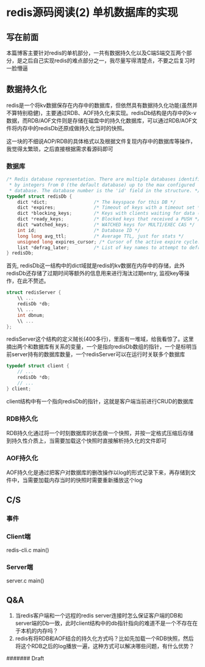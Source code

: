 # redis源码阅读(2) 单机数据库的实现

## 写在前面

本篇博客主要针对redis的单机部分，一共有数据持久化以及C端S端交互两个部分，是之后自己实现redis的难点部分之一，我尽量写得清楚点，不要之后复习时一脸懵逼

## 数据持久化

redis是一个将kv数据保存在内存中的数据库，但依然具有数据持久化功能(虽然并不算特别稳健)，主要通过RDB、AOF持久化来实现。redisDb结构是内存中的k-v数据，而RDB/AOF文件则是存储在磁盘中的持久化数据库，可以通过RDB/AOF文件将内存中的redisDb还原成做持久化当时的快照。

这一块的不细说AOP/RDB的具体格式以及根据文件复现内存中的数据库等操作，我觉得太繁琐，之后直接根据需求看源码即可

### 数据库

```c
/* Redis database representation. There are multiple databases identified
 * by integers from 0 (the default database) up to the max configured
 * database. The database number is the 'id' field in the structure. */
typedef struct redisDb {
    dict *dict;                 /* The keyspace for this DB */
    dict *expires;              /* Timeout of keys with a timeout set */
    dict *blocking_keys;        /* Keys with clients waiting for data (BLPOP)*/
    dict *ready_keys;           /* Blocked keys that received a PUSH */
    dict *watched_keys;         /* WATCHED keys for MULTI/EXEC CAS */
    int id;                     /* Database ID */
    long long avg_ttl;          /* Average TTL, just for stats */
    unsigned long expires_cursor; /* Cursor of the active expire cycle. */
    list *defrag_later;         /* List of key names to attempt to defrag one by one, gradually. */
} redisDb;
```

首先, redisDb这一结构中的dict域就是redis的kv数据在内存中的存储，此外redisDb还存储了过期时间等额外的信息用来进行淘汰过期entry, 监视key等操作，在此不赘述。

```c
struct redisServer {
    \\ ...
    redisDb *db;
    \\ ...
    int dbnum;
    \\ ...
};
```

redisServer这个结构的定义贼长(400多行)，里面有一堆域，给我看惊了。这里摘出两个和数据库有关系的变量，一个是指向redisDb数组的指针，一个是标明当前server持有的数据库数量，一个redisServer可以在运行时关联多个数据库

```c
typedef struct client {
    // ...
    redisDb *db; 
    // ...
} client;
```

client结构中有一个指向redisDb的指针，这就是客户端当前进行CRUD的数据库

### RDB持久化

RDB持久化通过将一个时刻数据库的状态做一个快照，并按一定格式压缩后存储到持久性介质上，当需要加载这个快照时直接解析持久化的文件即可

### AOF持久化

AOF持久化是通过把客户对数据库的删改操作以log的形式记录下来，再存储到文件中，当需要加载内存当时的快照时需要重新播放这个log

## C/S

### 事件

### Client端

redis-cli.c main()

### Server端

server.c main()

## Q&A

1. 当redis客户端和一个远程的redis server连接时怎么保证客户端的DB和server端的Db一致，此时client结构中的db指针指向的难道不是一个不存在在于本机的内存吗？
2. redis有将RDB和AOF结合的持久化方式吗？比如先加载一个RDB快照，然后将这个RDB之后的log播放一遍，这种方式可以解决哪些问题，有什么优势？

####### Draft

